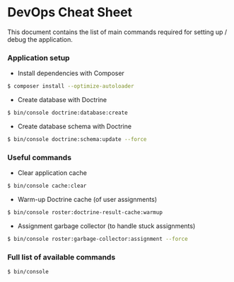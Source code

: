 # DevOps Cheat Sheet

This document contains the list of main commands required for setting up / debug the application.

### Application setup

- Install dependencies with Composer

```bash
$ composer install --optimize-autoloader
```

- Create database with Doctrine

```bash
$ bin/console doctrine:database:create
``` 

- Create database schema with Doctrine

```bash
$ bin/console doctrine:schema:update --force
```
    
### Useful commands

- Clear application cache

```bash
$ bin/console cache:clear
```

- Warm-up Doctrine cache (of user assignments)

```bash
$ bin/console roster:doctrine-result-cache:warmup
```

- Assignment garbage collector (to handle stuck assignments)

```bash
$ bin/console roster:garbage-collector:assignment --force
```

### Full list of available commands

```bash
$ bin/console
```